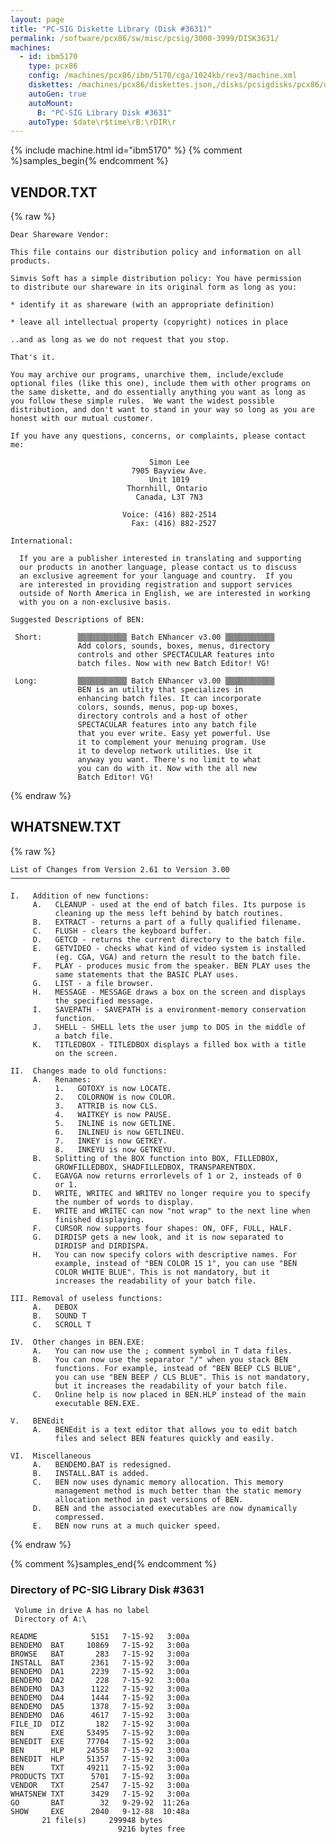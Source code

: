 ```yaml
---
layout: page
title: "PC-SIG Diskette Library (Disk #3631)"
permalink: /software/pcx86/sw/misc/pcsig/3000-3999/DISK3631/
machines:
  - id: ibm5170
    type: pcx86
    config: /machines/pcx86/ibm/5170/cga/1024kb/rev3/machine.xml
    diskettes: /machines/pcx86/diskettes.json,/disks/pcsigdisks/pcx86/diskettes.json
    autoGen: true
    autoMount:
      B: "PC-SIG Library Disk #3631"
    autoType: $date\r$time\rB:\rDIR\r
---
```


{% include machine.html id="ibm5170" %}
{% comment %}samples_begin{% endcomment %}

## VENDOR.TXT

{% raw %}
```
Dear Shareware Vendor:                   

This file contains our distribution policy and information on all
products.

Simvis Soft has a simple distribution policy: You have permission
to distribute our shareware in its original form as long as you:

* identify it as shareware (with an appropriate definition)

* leave all intellectual property (copyright) notices in place

..and as long as we do not request that you stop.

That's it.

You may archive our programs, unarchive them, include/exclude
optional files (like this one), include them with other programs on
the same diskette, and do essentially anything you want as long as
you follow these simple rules.  We want the widest possible
distribution, and don't want to stand in your way so long as you are
honest with our mutual customer.

If you have any questions, concerns, or complaints, please contact
me:

                               Simon Lee
                           7905 Bayview Ave.
                               Unit 1019
                          Thornhill, Ontario
                            Canada, L3T 7N3

                         Voice: (416) 882-2514
                           Fax: (416) 882-2527

International:

  If you are a publisher interested in translating and supporting
  our products in another language, please contact us to discuss
  an exclusive agreement for your language and country.  If you
  are interested in providing registration and support services
  outside of North America in English, we are interested in working
  with you on a non-exclusive basis.

Suggested Descriptions of BEN:

 Short:        ▒▒▒▒▒▒▒▒▒▒▒ Batch ENhancer v3.00 ▒▒▒▒▒▒▒▒▒▒▒
               Add colors, sounds, boxes, menus, directory
               controls and other SPECTACULAR features into
               batch files. Now with new Batch Editor! VG!

 Long:         ▒▒▒▒▒▒▒▒▒▒▒ Batch ENhancer v3.00 ▒▒▒▒▒▒▒▒▒▒▒
               BEN is an utility that specializes in
               enhancing batch files. It can incorporate
               colors, sounds, menus, pop-up boxes,
               directory controls and a host of other
               SPECTACULAR features into any batch file
               that you ever write. Easy yet powerful. Use
               it to complement your menuing program. Use
               it to develop network utilities. Use it
               anyway you want. There's no limit to what
               you can do with it. Now with the all new
               Batch Editor! VG!
```
{% endraw %}

## WHATSNEW.TXT

{% raw %}
```
List of Changes from Version 2.61 to Version 3.00
─────────────────────────────────────────────────

I.   Addition of new functions:
     A.   CLEANUP - used at the end of batch files. Its purpose is
          cleaning up the mess left behind by batch routines.
     B.   EXTRACT - returns a part of a fully qualified filename.
     C.   FLUSH - clears the keyboard buffer.
     D.   GETCD - returns the current directory to the batch file.
     E.   GETVIDEO - checks what kind of video system is installed
          (eg. CGA, VGA) and return the result to the batch file.
     F.   PLAY - produces music from the speaker. BEN PLAY uses the
          same statements that the BASIC PLAY uses.
     G.   LIST - a file browser.
     H.   MESSAGE - MESSAGE draws a box on the screen and displays
          the specified message.
     I.   SAVEPATH - SAVEPATH is a environment-memory conservation
          function.
     J.   SHELL - SHELL lets the user jump to DOS in the middle of
          a batch file.
     K.   TITLEDBOX - TITLEDBOX displays a filled box with a title
          on the screen.
     
II.  Changes made to old functions:
     A.   Renames:
          1.   GOTOXY is now LOCATE.
          2.   COLORNOW is now COLOR.
          3.   ATTRIB is now CLS.
          4.   WAITKEY is now PAUSE.
          5.   INLINE is now GETLINE.
          6.   INLINEU is now GETLINEU.
          7.   INKEY is now GETKEY.
          8.   INKEYU is now GETKEYU.
     B.   Splitting of the BOX function into BOX, FILLEDBOX,
          GROWFILLEDBOX, SHADFILLEDBOX, TRANSPARENTBOX.
     C.   EGAVGA now returns errorlevels of 1 or 2, insteads of 0
          or 1.
     D.   WRITE, WRITEC and WRITEV no longer require you to specify
          the number of words to display.
     E.   WRITE and WRITEC can now "not wrap" to the next line when
          finished displaying.
     F.   CURSOR now supports four shapes: ON, OFF, FULL, HALF.
     G.   DIRDISP gets a new look, and it is now separated to
          DIRDISP and DIRDISPA.
     H.   You can now specify colors with descriptive names. For
          example, instead of "BEN COLOR 15 1", you can use "BEN
          COLOR WHITE BLUE". This is not mandatory, but it
          increases the readability of your batch file.

III. Removal of useless functions:
     A.   DEBOX
     B.   SOUND T
     C.   SCROLL T

IV.  Other changes in BEN.EXE:
     A.   You can now use the ; comment symbol in T data files.
     B.   You can now use the separator "/" when you stack BEN
          functions. For example, instead of "BEN BEEP CLS BLUE",
          you can use "BEN BEEP / CLS BLUE". This is not mandatory,
          but it increases the readability of your batch file.
     C.   Online help is now placed in BEN.HLP instead of the main
          executable BEN.EXE.

V.   BENEdit
     A.   BENEdit is a text editor that allows you to edit batch
          files and select BEN features quickly and easily.

VI.  Miscellaneous
     A.   BENDEMO.BAT is redesigned.
     B.   INSTALL.BAT is added.
     C.   BEN now uses dynamic memory allocation. This memory
          management method is much better than the static memory
          allocation method in past versions of BEN.
     D.   BEN and the associated executables are now dynamically
          compressed.
     E.   BEN now runs at a much quicker speed.
```
{% endraw %}

{% comment %}samples_end{% endcomment %}

### Directory of PC-SIG Library Disk #3631

     Volume in drive A has no label
     Directory of A:\

    README            5151   7-15-92   3:00a
    BENDEMO  BAT     10869   7-15-92   3:00a
    BROWSE   BAT       283   7-15-92   3:00a
    INSTALL  BAT      2361   7-15-92   3:00a
    BENDEMO  DA1      2239   7-15-92   3:00a
    BENDEMO  DA2       228   7-15-92   3:00a
    BENDEMO  DA3      1122   7-15-92   3:00a
    BENDEMO  DA4      1444   7-15-92   3:00a
    BENDEMO  DA5      1378   7-15-92   3:00a
    BENDEMO  DA6      4617   7-15-92   3:00a
    FILE_ID  DIZ       182   7-15-92   3:00a
    BEN      EXE     53495   7-15-92   3:00a
    BENEDIT  EXE     77704   7-15-92   3:00a
    BEN      HLP     24558   7-15-92   3:00a
    BENEDIT  HLP     51357   7-15-92   3:00a
    BEN      TXT     49211   7-15-92   3:00a
    PRODUCTS TXT      5701   7-15-92   3:00a
    VENDOR   TXT      2547   7-15-92   3:00a
    WHATSNEW TXT      3429   7-15-92   3:00a
    GO       BAT        32   9-29-92  11:26a
    SHOW     EXE      2040   9-12-88  10:48a
           21 file(s)     299948 bytes
                            9216 bytes free
